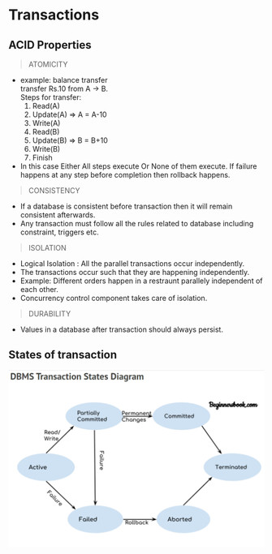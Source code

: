 # Transactions

## ACID Properties

> ATOMICITY

* example: balance transfer <br/>
  transfer Rs.10 from A -> B. <br/>
  Steps for transfer: <br/>
  1. Read(A)
  2. Update(A) => A = A-10
  3. Write(A)
  4. Read(B)
  5. Update(B) => B = B+10
  6. Write(B)
  7. Finish
* In this case Either All steps execute Or None of them execute. If failure happens at any step before completion then rollback happens.

> CONSISTENCY

* If a database is consistent before transaction then it will remain consistent afterwards.
* Any transaction must follow all the rules related to database including constraint, triggers etc.

> ISOLATION

* Logical Isolation : All the parallel transactions occur independently.
* The transactions occur such that they are happening independently.
* Example: Different orders happen in a restraunt parallely independent of each other.
* Concurrency control component takes care of isolation.

> DURABILITY

* Values in a database after transaction should always persist.


## States of transaction

![Transaction states](images/transaction_states.PNG)

